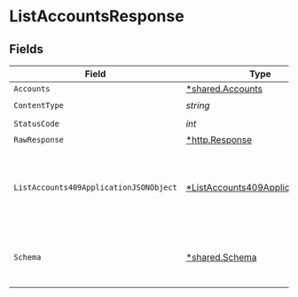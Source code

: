 # ListAccountsResponse


## Fields

| Field                                                                                        | Type                                                                                         | Required                                                                                     | Description                                                                                  |
| -------------------------------------------------------------------------------------------- | -------------------------------------------------------------------------------------------- | -------------------------------------------------------------------------------------------- | -------------------------------------------------------------------------------------------- |
| `Accounts`                                                                                   | [*shared.Accounts](../../models/shared/accounts.md)                                          | :heavy_minus_sign:                                                                           | Success                                                                                      |
| `ContentType`                                                                                | *string*                                                                                     | :heavy_check_mark:                                                                           | N/A                                                                                          |
| `StatusCode`                                                                                 | *int*                                                                                        | :heavy_check_mark:                                                                           | N/A                                                                                          |
| `RawResponse`                                                                                | [*http.Response](https://pkg.go.dev/net/http#Response)                                       | :heavy_minus_sign:                                                                           | N/A                                                                                          |
| `ListAccounts409ApplicationJSONObject`                                                       | [*ListAccounts409ApplicationJSON](../../models/operations/listaccounts409applicationjson.md) | :heavy_minus_sign:                                                                           | The data type's dataset has not been requested or is still syncing.                          |
| `Schema`                                                                                     | [*shared.Schema](../../models/shared/schema.md)                                              | :heavy_minus_sign:                                                                           | Your `query` parameter was not correctly formed                                              |
